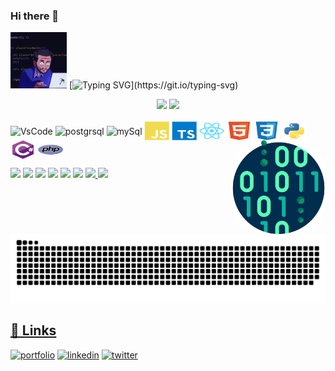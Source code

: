 
### Hi there 👋


<img height="90" title="working" src="https://github.com/Claitonok/Claitonok/blob/main/imagem/giphy.gif"> [![Typing SVG](https://readme-typing-svg.herokuapp.com?font=Syne+Mono&color=30G705&width=650&height=40&lines=OL%C3%81%2C+BEM+VINDO!+..........................;Eu+sou+Claitonok+e+estou+aprendendo+a+programar!..)](https://git.io/typing-svg)


<div align="center">
  <img height="150px" src="https://github-readme-stats.vercel.app/api?username=Claitonok&show_icons=true&theme=algolia" >
     <img height="150px" src="https://github-readme-stats.vercel.app/api/top-langs/?username=Claitonok&layout=compact&hide_border=true&langs_count=7&theme=algolia" >
 </div>


<div style="display: inline_block"><br>
  <img align="center" alt="VsCode" height="30" width="40" src="https://cdn.jsdelivr.net/gh/devicons/devicon/icons/vscode/vscode-original.svg">
  <img align="center" alt="postgrsql" height="30" width="40" src="https://cdn.jsdelivr.net/gh/devicons/devicon/icons/postgresql/postgresql-original-wordmark.svg">
  <img align="center" alt="mySql" height="30" width="40" src="https://cdn.jsdelivr.net/gh/devicons/devicon/icons/mysql/mysql-original-wordmark.svg">
  <img align="center" alt="Js" height="30" width="40" src="https://raw.githubusercontent.com/devicons/devicon/master/icons/javascript/javascript-plain.svg">
  <img align="center" alt="Ts" height="30" width="40" src="https://raw.githubusercontent.com/devicons/devicon/master/icons/typescript/typescript-plain.svg">
  <img align="center" alt="React" height="30" width="40" src="https://raw.githubusercontent.com/devicons/devicon/master/icons/react/react-original.svg">
  <img align="center" alt="HTML" height="30" width="40" src="https://raw.githubusercontent.com/devicons/devicon/master/icons/html5/html5-original.svg">
  <img align="center" alt="CSS" height="30" width="40" src="https://raw.githubusercontent.com/devicons/devicon/master/icons/css3/css3-original.svg">
  <img align="center" alt="Python" height="30" width="40" src="https://raw.githubusercontent.com/devicons/devicon/master/icons/python/python-original.svg">
  <img align="center" alt="Csharp" height="30" width="40" src="https://raw.githubusercontent.com/devicons/devicon/master/icons/csharp/csharp-original.svg">
  <img  align="center" alt="php" height="30" width="40" src="https://raw.githubusercontent.com/github/explore/80688e429a7d4ef2fca1e82350fe8e3517d3494d/topics/php/php.png">
  <img align="right" alt="pic" height="150" style="border-radius:50px;" title="WorkSpace" src="https://github.com/Claitonok/Claitonok/blob/main/imagem/ico.png">

</div>
  
<div> 

  <a href="https://www.instagram.com/claitto/" target="_black"><img src="https://img.shields.io/badge/-Instagram-%23E4405F?style=for-the-badge&logo=instagram&logoColor=white" target="_blank"></a>
  <a href = "mailto:claiton_santos1@protonmail.com"><img src="https://img.shields.io/badge/ProtonMail-8B89CC?style=for-the-badge&logo=protonmail&logoColor=white" target="_blank"></a>
  <a href="https://www.linkedin.com/in/claiton-dos-santos-silva-97bb90245/" target="_blank"><img src="https://img.shields.io/badge/-LinkedIn-%230077B5?style=for-the-badge&logo=linkedin&logoColor=white" target="_blank"></a> 
    <a href="https://open.spotify.com/" target="_blank"><img src="https://img.shields.io/badge/Spotify-1ED760?&style=for-the-badge&logo=spotify&logoColor=white" target="_blank"></a>
    <a href="https://www.binance.com/pt-BR/price/BITCOIN" target="_blank"><img src="https://img.shields.io/badge/Bitcoin-000000?style=for-the-badge&logo=bitcoin&logoColor=white" target="_blank"></a>
    <a href="https://steamcommunity.com/profiles/76561199443172890/" target="_blank"><img src="https://img.shields.io/badge/Steam-000000?style=for-the-badge&logo=steam&logoColor=white" target="_blank"></a>
     <a href="https://www.youtube.com/channel/UC65HyMsLkSeLWl3luNn5o7g" target="_blank"><img src="https://img.shields.io/badge/YouTube-FF0000?style=for-the-badge&logo=youtube&logoColor=white" target="_blank">
    <a href="https://discord.com/channels/@me)" target="_blank"><img src="https://img.shields.io/badge/Discord-7289DA?style=for-the-badge&logo=discord&logoColor=white" target="_blank">
      
  <picture>
  <source
    media="(prefers-color-scheme: dark)"
    srcset="https://raw.githubusercontent.com/platane/snk/output/github-contribution-grid-snake-dark.svg"
  />
  <source
    media="(prefers-color-scheme: light)"
    srcset="https://raw.githubusercontent.com/platane/snk/output/github-contribution-grid-snake.svg"
  />
  <img
    alt="github contribution grid snake animation"
    src="https://raw.githubusercontent.com/platane/snk/output/github-contribution-grid-snake.svg"
  />
</picture>
 
</div>

## 🔗 Links
[![portfolio](https://img.shields.io/badge/my_portfolio-000?style=for-the-badge&logo=ko-fi&logoColor=white)](https://www.notion.so/Portf-lio-201b126401044f11b5c41986cbbfe2aa?pvs=4)
[![linkedin](https://img.shields.io/badge/linkedin-0A66C2?style=for-the-badge&logo=linkedin&logoColor=white)](https://www.linkedin.com/in/claiton-dos-santos-silva-97bb90245/)
[![twitter](https://img.shields.io/badge/twitter-1DA1F2?style=for-the-badge&logo=twitter&logoColor=white)](https://twitter.com/)
  

